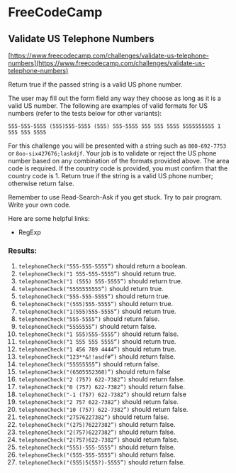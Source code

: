 # FreeCodeCamp
## Validate US Telephone Numbers 

[https://www.freecodecamp.com/challenges/validate-us-telephone-numbers](https://www.freecodecamp.com/challenges/validate-us-telephone-numbers)

Return true if the passed string is a valid US phone number.

The user may fill out the form field any way they choose as long as it is a valid US number. The following are examples of valid formats for US numbers (refer to the tests below for other variants):

`555-555-5555
(555)555-5555
(555) 555-5555
555 555 5555
5555555555
1 555 555 5555`

For this challenge you will be presented with a string such as `800-692-7753` or `8oo-six427676;laskdjf`. Your job is to validate or reject the US phone number based on any combination of the formats provided above. The area code is required. If the country code is provided, you must confirm that the country code is 1. Return true if the string is a valid US phone number; otherwise return false.

Remember to use Read-Search-Ask if you get stuck. Try to pair program. Write your own code.

Here are some helpful links:

* RegExp

### Results:
1. `telephoneCheck("555-555-5555”)` should return a boolean.
1. `telephoneCheck("1 555-555-5555”)` should return true.
1. `telephoneCheck("1 (555) 555-5555”)` should return true.
1. `telephoneCheck("5555555555”)` should return true.
1. `telephoneCheck("555-555-5555”)` should return true.
1. `telephoneCheck("(555)555-5555”)` should return true.
1. `telephoneCheck("1(555)555-5555”)` should return true.
1. `telephoneCheck("555-5555”)` should return false.
1. `telephoneCheck("5555555”)` should return false.
1. `telephoneCheck("1 555)555-5555”)` should return false.
1. `telephoneCheck("1 555 555 5555”)` should return true.
1. `telephoneCheck("1 456 789 4444”)` should return true.
1. `telephoneCheck("123**&!!asdf#”)` should return false.
1. `telephoneCheck("55555555”)` should return false.
1. `telephoneCheck("(6505552368)”)` should return false
1. `telephoneCheck("2 (757) 622-7382”)` should return false.
1. `telephoneCheck("0 (757) 622-7382”)` should return false.
1. `telephoneCheck("-1 (757) 622-7382”)` should return false
1. `telephoneCheck("2 757 622-7382”)` should return false.
1. `telephoneCheck("10 (757) 622-7382”)` should return false.
1. `telephoneCheck("27576227382”)` should return false.
1. `telephoneCheck("(275)76227382”)` should return false.
1. `telephoneCheck("2(757)6227382”)` should return false.
1. `telephoneCheck("2(757)622-7382”)` should return false.
1. `telephoneCheck("555)-555-5555”)` should return false.
1. `telephoneCheck("(555-555-5555”)` should return false.
1. `telephoneCheck("(555)5(55?)-5555”)` should return false.
